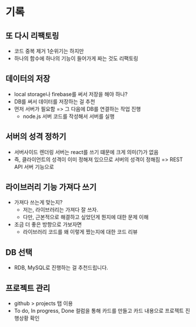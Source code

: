 # 기록

## 또 다시 리팩토링

- 코드 중복 제거 1순위기는 하지만
- 하나의 함수에 하나의 기능이 들어가게 짜는 것도 리팩토링

## 데이터의 저장

- local storage나 firebase를 써서 저장을 해야 하나?
- DB를 써서 데이터를 저장하는 걸 추천
- 먼저 서버가 필요함 => 그 다음에 DB를 연결하는 작업 진행
  - node.js 서버 코드를 작성해서 서버를 실행

## 서버의 성격 정하기

- 서버사이드 렌더링 서버는 react를 쓰기 떄문에 크게 의미(?)가 없음
- 즉, 클라이언트의 성격이 이미 정해져 있으므로 서버의 성격이 정해짐 => REST API 서버 기능으로

## 라이브러리 기능 가져다 쓰기

- 가져다 쓰는게 맞는지?
  - 저는, 라이브러리는 가져다 잘 쓰자.
  - 다만, 근본적으로 해결하고 싶었던게 뭔지에 대한 문제 이해
- 조금 더 좋은 방향으로 가보자면
  - 라이브러리 코드를 왜 이렇게 짰는지에 대한 코드 리뷰

## DB 선택

- RDB, MySQL로 진행하는 걸 추천드립니다.

## 프로젝트 관리

- github > projects 탭 이용
- To do, In progress, Done 컬럼을 통해 카드를 만들고 카드 내용으로 프로젝트 진행상황 확인